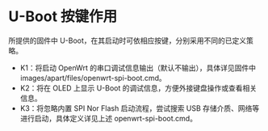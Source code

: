 # U-Boot 按键作用

所提供的固件中 U-Boot，在其启动时可依相应按键，分别采用不同的已定义策略。

* K1：将启动 OpenWrt 的串口调试信息输出（默认不输出），具体详见固件中 images/apart/files/openwrt-spi-boot.cmd。
* K2：将在 OLED 上显示 U-Boot 的调试信息，方便外接键盘操作或查看相关信息。
* K3：将忽略内置 SPI Nor Flash 启动流程，尝试搜索 USB 存储介质、网络等进行启动，具体定义详见上述 openwrt-spi-boot.cmd。
